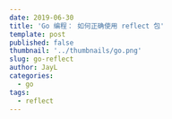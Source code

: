 ```yaml
---
date: 2019-06-30
title: 'Go 编程： 如何正确使用 reflect 包'
template: post
published: false
thumbnail: '../thumbnails/go.png'
slug: go-reflect
author: JayL
categories:
  - go
tags:
  - reflect
---
```

